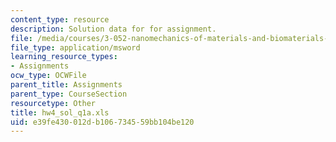 ```yaml
---
content_type: resource
description: Solution data for for assignment.
file: /media/courses/3-052-nanomechanics-of-materials-and-biomaterials-spring-2007/e39fe430012db106734559bb104be120_hw4_sol_q1a.xls
file_type: application/msword
learning_resource_types:
- Assignments
ocw_type: OCWFile
parent_title: Assignments
parent_type: CourseSection
resourcetype: Other
title: hw4_sol_q1a.xls
uid: e39fe430-012d-b106-7345-59bb104be120
---
```

